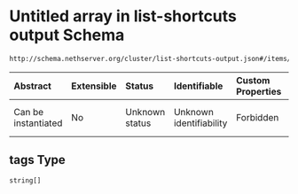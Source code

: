 # Untitled array in list-shortcuts output Schema

```txt
http://schema.nethserver.org/cluster/list-shortcuts-output.json#/items/parameters/tags
```



| Abstract            | Extensible | Status         | Identifiable            | Custom Properties | Additional Properties | Access Restrictions | Defined In                                                                               |
| :------------------ | :--------- | :------------- | :---------------------- | :---------------- | :-------------------- | :------------------ | :--------------------------------------------------------------------------------------- |
| Can be instantiated | No         | Unknown status | Unknown identifiability | Forbidden         | Allowed               | none                | [list-shortcuts-output.json*](cluster/list-shortcuts-output.json "open original schema") |

## tags Type

`string[]`
